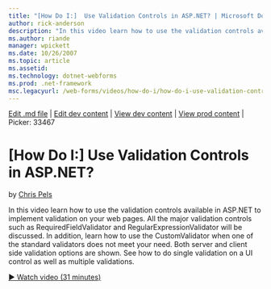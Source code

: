 ```yaml
---
title: "[How Do I:]  Use Validation Controls in ASP.NET? | Microsoft Docs"
author: rick-anderson
description: "In this video learn how to use the validation controls available in ASP.NET to implement validation on your web pages. All the major validation controls such..."
ms.author: riande
manager: wpickett
ms.date: 10/26/2007
ms.topic: article
ms.assetid: 
ms.technology: dotnet-webforms
ms.prod: .net-framework
msc.legacyurl: /web-forms/videos/how-do-i/how-do-i-use-validation-controls-in-aspnet
---
```

[Edit .md file](C:\Projects\msc\dev\Msc.Www\Web.ASP\App_Data\github\web-forms\videos\how-do-i\how-do-i-use-validation-controls-in-aspnet.md) | [Edit dev content](http://www.aspdev.net/umbraco#/content/content/edit/26444) | [View dev content](http://docs.aspdev.net/tutorials/web-forms/videos/how-do-i/how-do-i-use-validation-controls-in-aspnet.html) | [View prod content](http://www.asp.net/web-forms/videos/how-do-i/how-do-i-use-validation-controls-in-aspnet) | Picker: 33467

[How Do I:]  Use Validation Controls in ASP.NET?
====================
by [Chris Pels](https://twitter.com/chrispels)

In this video learn how to use the validation controls available in ASP.NET to implement validation on your web pages. All the major validation controls such as RequiredFieldValidator and RegularExpressionValidator will be discussed. In addition, learn how to use the CustomValidator when one of the standard validators does not meet your need. Both server and client side validation options are shown. See how to do single validation on a UI control as well as multiple validations.

[&#9654; Watch video (31 minutes)](https://channel9.msdn.com/Blogs/ASP-NET-Site-Videos/how-do-i-use-validation-controls-in-aspnet)